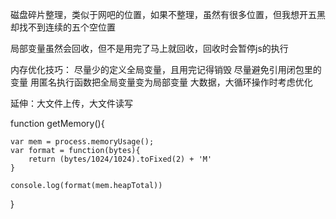 磁盘碎片整理，类似于网吧的位置，如果不整理，虽然有很多位置，但我想开五黑却找不到连续的五个空位置

局部变量虽然会回收，但不是用完了马上就回收，回收时会暂停js的执行

内存优化技巧：
尽量少的定义全局变量，且用完记得销毁
尽量避免引用闭包里的变量
用匿名执行函数把全局变量变为局部变量
大数据，大循环操作时考虑优化

延伸：大文件上传，大文件读写


function getMemory(){

    var mem = process.memoryUsage();
    var format = function(bytes){
        return (bytes/1024/1024).toFixed(2) + 'M'
    }

    console.log(format(mem.heapTotal))
}